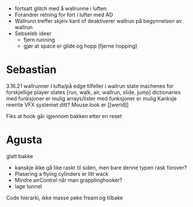 - fortsatt glitch med å wallrunne i luften
- Forandrer retning for fort i lufter med AD
- Wallrunn treffer skjeiv kant of deaktiverer wallrun på begynnelsen av wallrun
- Sebseleb ideer
	- fjern running
	- gjør at space er glide og hopp (fjerne hopping)

# Sebastian
3.16.21
wallrunner i lufta/på edge tilfeller i wallrun
state machenes for forskjellige player states [run, walk, air, wallrun, slide, jump]
dictionaries med funksjoner er mulig
arrays/lister med funksjoner er mulig
	Kanksje rewrite VFX systemet ditt?
Mouse look er [[werid]]

Fiks at hook går igjennom bakken etter en reset

# Agusta
glatt bakke
- kanskje ikke gå like raskt til siden, men bare denne typen rask forover?
- Plasering a flying cylinders er litt wack
- Mindre airControl når man grapplinghooker?
- lage tunnel

Code hierarki, ikke masse peke fream og tilbake
